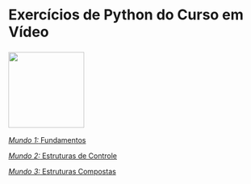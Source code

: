 # Exercícios de Python do Curso em Vídeo
<h3 align="left"> 
    <a href="https://www.youtube.com/user/cursosemvideo">
    <img src="https://res.cloudinary.com/mts-cloud/image/upload/v1564075921/curso-em-video/logoCursoemVideo_i32iqd.jpg" width="150px" />
</h3>

<a href="https://www.youtube.com/playlist?list=PLHz_AreHm4dlKP6QQCekuIPky1CiwmdI6">*Mundo 1:* Fundamentos  

<a href="https://www.youtube.com/playlist?list=PLHz_AreHm4dk_nZHmxxf_J0WRAqy5Czye">*Mundo 2:* Estruturas de Controle

<a href="https://www.youtube.com/playlist?list=PLHz_AreHm4dksnH2jVTIVNviIMBVYyFnH">*Mundo 3:* Estruturas Compostas
